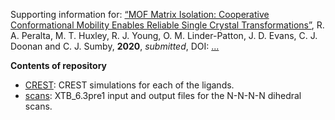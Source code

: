 Supporting information for: [“MOF Matrix Isolation: Cooperative Conformational Mobility Enables Reliable Single Crystal Transformations”](https://doi.org/), R. A. Peralta, M. T. Huxley, R. J. Young, O. M. Linder-Patton, J. D. Evans, C. J. Doonan and C. J. Sumby, **2020**, _submitted_, DOI: [...](...)

**Contents of repository**

- [CREST](CREST): CREST simulations for each of the ligands. 
- [scans](scans): XTB_6.3pre1 input and output files for the N-N-N-N dihedral scans.